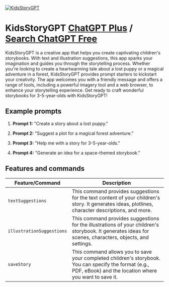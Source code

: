 
[![KidsStoryGPT](https://files.oaiusercontent.com/file-YXs8mvJADC5vuT0S3FjKmUXM?se=2123-10-17T10%3A54%3A29Z&sp=r&sv=2021-08-06&sr=b&rscc=max-age%3D31536000%2C%20immutable&rscd=attachment%3B%20filename%3D6257c6fe-6ce4-45c5-949d-eb5c984ef262.png&sig=rSSav7PTXN34x/nrXjhgXnMjrWf%2B5AxhwMA%2BPrGBs5w%3D)](https://chat.openai.com/g/g-PhwR1Gqoz-kidsstorygpt)

# KidsStoryGPT [ChatGPT Plus](https://chat.openai.com/g/g-PhwR1Gqoz-kidsstorygpt) / [Search ChatGPT Free](https://gptcall.net/index.html#/?search=KidsStoryGPT)

KidsStoryGPT is a creative app that helps you create captivating children's storybooks. With text and illustration suggestions, this app sparks your imagination and guides you through the storytelling process. Whether you're looking to create a heartwarming tale about a lost puppy or a magical adventure in a forest, KidsStoryGPT provides prompt starters to kickstart your creativity. The app welcomes you with a friendly message and offers a range of tools, including a powerful imagery tool and a web browser, to enhance your storytelling experience. Get ready to craft wonderful storybooks for 3-5-year-olds with KidsStoryGPT!

## Example prompts

1. **Prompt 1:** "Create a story about a lost puppy."

2. **Prompt 2:** "Suggest a plot for a magical forest adventure."

3. **Prompt 3:** "Help me with a story for 3-5-year-olds."

4. **Prompt 4:** "Generate an idea for a space-themed storybook."

## Features and commands

| Feature/Command | Description |
| --- | --- |
| `textSuggestions` | This command provides suggestions for the text content of your children's story. It generates ideas, plotlines, character descriptions, and more. |
| `illustrationSuggestions` | This command provides suggestions for the illustrations of your children's storybook. It generates ideas for scenes, characters, objects, and settings. |
| `saveStory` | This command allows you to save your completed children's storybook. You can specify the format (e.g., PDF, eBook) and the location where you want to save it. |


